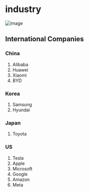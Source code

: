 # industry

![image](https://github.com/dotku/industry/assets/1519232/d6ba05a4-5523-40b5-96d1-76d5c2d1f7ed)

## International Companies

### China

1. Alibaba
2. Huawei
3. Xiaomi
4. BYD

### Korea

1. Samsung
2. Hyundai

### Japan

1. Toyota

### US

1. Tesla
2. Apple
3. Microsoft
4. Google
5. Amazon
6. Meta
